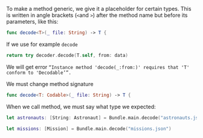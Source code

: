 To make a method generic, we give it a placeholder for certain types. This is written in angle brackets (`<`and `>`) after the method name but before its parameters, like this:

```swift
func decode<T>(_ file: String) -> T {
```

If we use for example `decode`
```swift
return try decoder.decode(T.self, from: data)
```

We will get error
`“Instance method 'decode(_:from:)' requires that 'T' conform to 'Decodable’”.`

We must change method signature
```swift
func decode<T: Codable>(_ file: String) -> T {
```

When we call method, we must say what type we expected:
```swift
let astronauts: [String: Astronaut] = Bundle.main.decode("astronauts.json")

let missions: [Mission] = Bundle.main.decode("missions.json")
```
